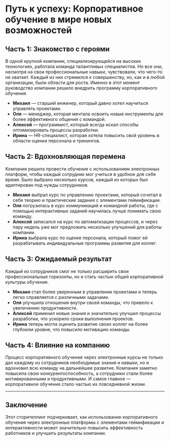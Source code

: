 # Путь к успеху: Корпоративное обучение в мире новых возможностей

## Часть 1: Знакомство с героями

В одной крупной компании, специализирующейся на высоких технологиях, работала команда талантливых специалистов. Но все они, несмотря на свои профессиональные навыки, чувствовали, что чего-то не хватает. Каждый из них стремился к совершенству, но, как и в любой организации, были области для роста. Именно в этот момент руководство компании решило внедрить программу корпоративного обучения.

- **Михаил** — старший инженер, который давно хотел научиться управлять проектами.
- **Оля** — менеджер, которая мечтала освоить новые инструменты для более эффективного общения с командой.
- **Алексей** — программист, который всегда искал способы оптимизировать процессы разработки.
- **Ирина** — HR-специалист, которая хотела повысить свой уровень в области оценки персонала и тренингов.

## Часть 2: Вдохновляющая перемена

Компания решила провести обучение с использованием электронных платформ, чтобы каждый сотрудник мог учиться в удобное для себя время. Было выбрано несколько курсов, каждый из которых был адаптирован под нужды сотрудников.

- **Михаил** выбрал курс по управлению проектами, который сочетал в себе теорию и практические задания с элементами геймификации.
- **Оля** погрузилась в курс коммуникаций и командной работы, где с помощью интерактивных заданий научилась лучше понимать свою команду.
- **Алексей** записался на курс по автоматизации процессов, и через пару недель уже мог предложить несколько улучшений для работы компании.
- **Ирина** выбрала курс по оценке персонала, который помог ей разрабатывать индивидуальные программы развития для коллег.

## Часть 3: Ожидаемый результат

Каждый из сотрудников смог не только расширить свои профессиональные горизонты, но и стать частью общей корпоративной культуры обучения. 

- **Михаил** стал более уверенным в управлении проектами и теперь легко справляется с различными задачами.
- **Оля** улучшила отношения внутри своей команды, что привело к увеличению продуктивности.
- **Алексей** применил новые знания и значительно улучшил процессы разработки, что ускорило сроки выполнения проектов.
- **Ирина** теперь могла оценить развитие своих коллег на более глубоком уровне, что повысило мотивацию команды.

## Часть 4: Влияние на компанию

Процесс корпоративного обучения через электронные курсы не только дал каждому из сотрудников необходимые знания и навыки, но и вдохновил всю команду на дальнейшее развитие. Компания заметно повысила свою конкурентоспособность, а сотрудники стали более мотивированными и продуктивными. И самое главное — корпоративное обучение стало частью их повседневной жизни.

---

## Заключение

Этот сторителлинг подчеркивает, как использование корпоративного обучения через электронные платформы с элементами геймификации и интерактивности может значительно повысить эффективность работников и улучшить результаты компании.
